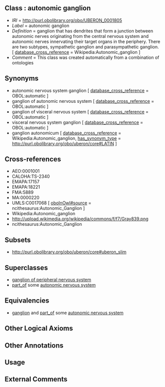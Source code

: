 
## Class : autonomic ganglion

 * *IRI* = http://purl.obolibrary.org/obo/UBERON_0001805
 * *Label* = autonomic ganglion
 * *Definition* = ganglion that has dendrites that form a junction between autonomic nerves originating from the central nervous system and autonomic nerves innervating their target organs in the periphery. There are two subtypes, sympathetic ganglion and parasympathetic ganglion. [ [database_cross_reference](../../ef/oboInOwl#hasDbXref.md) = Wikipedia:Autonomic_ganglion ]
 * *Comment* = This class was created automatically from a combination of ontologies

## Synonyms

 * autonomic nervous system ganglion [ [database_cross_reference](../../ef/oboInOwl#hasDbXref.md) = OBOL:automatic ]
 * ganglion of autonomic nervous system [ [database_cross_reference](../../ef/oboInOwl#hasDbXref.md) = OBOL:automatic ]
 * ganglion of visceral nervous system [ [database_cross_reference](../../ef/oboInOwl#hasDbXref.md) = OBOL:automatic ]
 * visceral nervous system ganglion [ [database_cross_reference](../../ef/oboInOwl#hasDbXref.md) = OBOL:automatic ]
 * ganglion autonomicum [ [database_cross_reference](../../ef/oboInOwl#hasDbXref.md) = Wikipedia:Autonomic_ganglion, [has_synonym_type](../../pe/oboInOwl#hasSynonymType.md) = http://purl.obolibrary.org/obo/uberon/core#LATIN ]

## Cross-references

 * AEO:0001001
 * CALOHA:TS-2340
 * EMAPA:17157
 * EMAPA:18221
 * FMA:5889
 * MA:0000220
 * UMLS:C0017068 [ [oboInOwl#source](../../ce/oboInOwl#source.md) = ncithesaurus:Autonomic_Ganglion ]
 * Wikipedia:Autonomic_ganglion
 * http://upload.wikimedia.org/wikipedia/commons/f/f7/Gray839.png
 * ncithesaurus:Autonomic_Ganglion

## Subsets

 * http://purl.obolibrary.org/obo/uberon/core#uberon_slim

## Superclasses

 * [ganglion of peripheral nervous system](../../UBERON/38/UBERON_0003338.md)
 * [part_of](../../BFO/50/BFO_0000050.md) some [autonomic nervous system](../../UBERON/10/UBERON_0002410.md)

## Equivalencies

 * [ganglion](../../UBERON/45/UBERON_0000045.md) and [part_of](../../BFO/50/BFO_0000050.md) some [autonomic nervous system](../../UBERON/10/UBERON_0002410.md)

## Other Logical Axioms


## Other Annotations


## Usage


## External Comments

